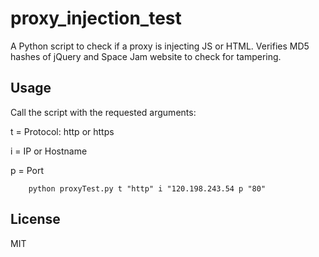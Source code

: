 proxy_injection_test
=========

A Python script to check if a proxy is injecting JS or HTML. Verifies MD5 hashes of jQuery and Space Jam website to check for tampering. 

Usage
----

Call the script with the requested arguments:

t = Protocol: http or https

i = IP or Hostname

p = Port


        python proxyTest.py t "http" i "120.198.243.54 p "80" 


License
----

MIT
